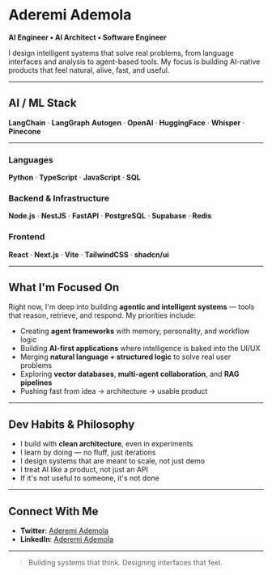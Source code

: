 # Aderemi Ademola

**AI Engineer • AI Architect • Software Engineer**

I design intelligent systems that solve real problems, from language interfaces and analysis to agent-based tools. My focus is building AI-native products that feel natural, alive, fast, and useful.

---

## AI / ML Stack

**LangChain** · **LangGraph** **Autogen** · **OpenAI** · **HuggingFace** · **Whisper** · **Pinecone**

---

### Languages

**Python** · **TypeScript** · **JavaScript** · **SQL**

### Backend & Infrastructure

**Node.js** · **NestJS** · **FastAPI** · **PostgreSQL** · **Supabase** · **Redis**

### Frontend

**React** · **Next.js** · **Vite** · **TailwindCSS** · **shadcn/ui** 

---

## What I'm Focused On

Right now, I'm deep into building **agentic and intelligent systems** — tools that reason, retrieve, and respond. My priorities include:

- Creating **agent frameworks** with memory, personality, and workflow logic
- Building **AI-first applications** where intelligence is baked into the UI/UX
- Merging **natural language + structured logic** to solve real user problems
- Exploring **vector databases**, **multi-agent collaboration**, and **RAG pipelines**
- Pushing fast from idea → architecture → usable product

---

## Dev Habits & Philosophy

- I build with **clean architecture**, even in experiments
- I learn by doing — no fluff, just iterations
- I design systems that are meant to scale, not just demo
- I treat AI like a product, not just an API
- If it's not useful to someone, it's not done

---

## Connect With Me

- **Twitter**: [Aderemi Ademola](https://twitter.com/Crid_IV)
- **LinkedIn**: [Aderemi Ademola](https://www.linkedin.com/in/aderemi-ademola-192907324/)

---

> Building systems that think. Designing interfaces that feel.
